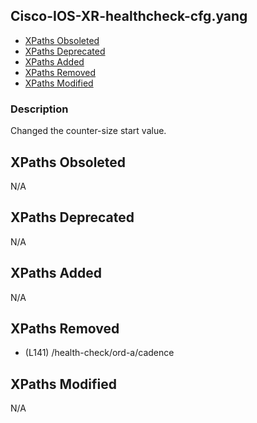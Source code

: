 ## Cisco-IOS-XR-healthcheck-cfg.yang

- [XPaths Obsoleted](#xpaths-obsoleted)
- [XPaths Deprecated](#xpaths-deprecated)
- [XPaths Added](#xpaths-added)
- [XPaths Removed](#xpaths-removed)
- [XPaths Modified](#xpaths-modified)

### Description

Changed the counter-size start value.

## XPaths Obsoleted

N/A

## XPaths Deprecated

N/A

## XPaths Added

N/A

## XPaths Removed

- (L141)	/health-check/ord-a/cadence

## XPaths Modified

N/A

